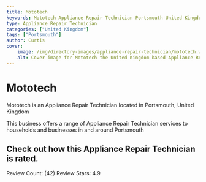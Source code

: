 ```yaml
---
title: Mototech
keywords: Mototech Appliance Repair Technician Portsmouth United Kingdom 
type: Appliance Repair Technician 
categories: ["United Kingdom"]
tags: ["Portsmouth"]
author: Curtis
cover:
    image: /img/directory-images/appliance-repair-technician/mototech.webp
    alt: Cover image for Mototech the United Kingdom based Appliance Repair Technician servicing Portsmouth 
---
```


# Mototech
Mototech is an Appliance Repair Technician located in Portsmouth, United Kingdom

This business offers a range of Appliance Repair Technician services to households and businesses in and around Portsmouth

## Check out how this Appliance Repair Technician is rated.
Review Count: (42)
Review Stars: 4.9
